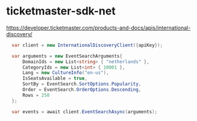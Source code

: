 # ticketmaster-sdk-net

https://developer.ticketmaster.com/products-and-docs/apis/international-discovery/

```c#
  var client = new InternationalDiscoveryClient({apiKey});

  var arguments = new EventSearchArguments{
      DomainIds = new List<string> { "netherlands" },
      CategoryIds = new List<int> { 10001 },
      Lang = new CultureInfo("en-us"),
      IsSeatsAvailable = true,
      SortBy = EventSearch.SortOptions.Popularity,
      Order = EventSearch.OrderOptions.Descending,
      Rows = 250
  };

  var events = await client.EventSearchAsync(arguments);

```
